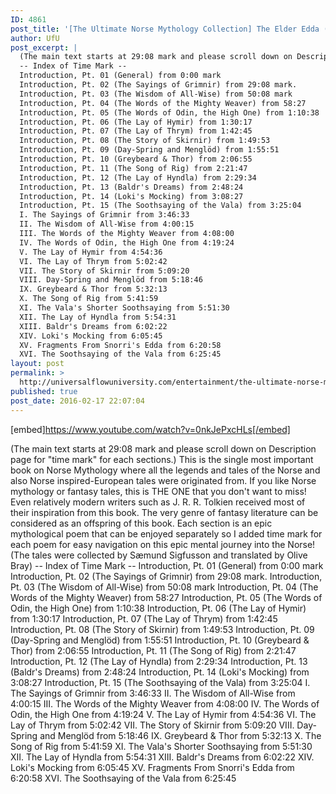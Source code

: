 ```yaml
---
ID: 4861
post_title: '[The Ultimate Norse Mythology Collection] The Elder Edda (Audiobook)'
author: UfU
post_excerpt: |
  (The main text starts at 29:08 mark and please scroll down on Description page for "time mark" for each sections.) This is the single most important book on Norse Mythology where all the legends and tales of the Norse and also Norse inspired-European tales were originated from. If you like Norse mythology or fantasy tales, this is THE ONE that you don't want to miss! Even relatively modern writers such as J. R. R. Tolkien received most of their inspiration from this book. The very genre of fantasy literature can be considered as an offspring of this book. Each section is an epic mythological poem that can be enjoyed separately so I added time mark for each poem for easy navigation on this epic mental journey into the Norse! (The tales were collected by Sæmund Sigfusson and translated by Olive Bray)
  -- Index of Time Mark --
  Introduction, Pt. 01 (General) from 0:00 mark
  Introduction, Pt. 02 (The Sayings of Grimnir) from 29:08 mark.
  Introduction, Pt. 03 (The Wisdom of All-Wise) from 50:08 mark
  Introduction, Pt. 04 (The Words of the Mighty Weaver) from 58:27
  Introduction, Pt. 05 (The Words of Odin, the High One) from 1:10:38
  Introduction, Pt. 06 (The Lay of Hymir) from 1:30:17
  Introduction, Pt. 07 (The Lay of Thrym) from 1:42:45
  Introduction, Pt. 08 (The Story of Skirnir) from 1:49:53
  Introduction, Pt. 09 (Day-Spring and Menglöd) from 1:55:51
  Introduction, Pt. 10 (Greybeard & Thor) from 2:06:55
  Introduction, Pt. 11 (The Song of Rig) from 2:21:47
  Introduction, Pt. 12 (The Lay of Hyndla) from 2:29:34
  Introduction, Pt. 13 (Baldr's Dreams) from 2:48:24
  Introduction, Pt. 14 (Loki's Mocking) from 3:08:27
  Introduction, Pt. 15 (The Soothsaying of the Vala) from 3:25:04
  I. The Sayings of Grimnir from 3:46:33
  II. The Wisdom of All-Wise from 4:00:15
  III. The Words of the Mighty Weaver from 4:08:00
  IV. The Words of Odin, the High One from 4:19:24
  V. The Lay of Hymir from 4:54:36
  VI. The Lay of Thrym from 5:02:42
  VII. The Story of Skirnir from 5:09:20
  VIII. Day-Spring and Menglöd from 5:18:46
  IX. Greybeard & Thor from 5:32:13
  X. The Song of Rig from 5:41:59
  XI. The Vala's Shorter Soothsaying from 5:51:30
  XII. The Lay of Hyndla from 5:54:31
  XIII. Baldr's Dreams from 6:02:22
  XIV. Loki's Mocking from 6:05:45
  XV. Fragments From Snorri's Edda from 6:20:58
  XVI. The Soothsaying of the Vala from 6:25:45
layout: post
permalink: >
  http://universalflowuniversity.com/entertainment/the-ultimate-norse-mythology-collection-the-elder-edda-audiobook/
published: true
post_date: 2016-02-17 22:07:04
---
```

[embed]https://www.youtube.com/watch?v=0nkJePxcHLs[/embed]<br>
<p>(The main text starts at 29:08 mark and please scroll down on Description page for "time mark" for each sections.) This is the single most important book on Norse Mythology where all the legends and tales of the Norse and also Norse inspired-European tales were originated from. If you like Norse mythology or fantasy tales, this is THE ONE that you don't want to miss! Even relatively modern writers such as J. R. R. Tolkien received most of their inspiration from this book. The very genre of fantasy literature can be considered as an offspring of this book. Each section is an epic mythological poem that can be enjoyed separately so I added time mark for each poem for easy navigation on this epic mental journey into the Norse! (The tales were collected by Sæmund Sigfusson and translated by Olive Bray)
-- Index of Time Mark --
Introduction, Pt. 01 (General) from 0:00 mark  
Introduction, Pt. 02 (The Sayings of Grimnir) from 29:08 mark.
Introduction, Pt. 03 (The Wisdom of All-Wise) from 50:08 mark
Introduction, Pt. 04 (The Words of the Mighty Weaver) from 58:27
Introduction, Pt. 05 (The Words of Odin, the High One) from 1:10:38
Introduction, Pt. 06 (The Lay of Hymir) from 1:30:17
Introduction, Pt. 07 (The Lay of Thrym) from 1:42:45
Introduction, Pt. 08 (The Story of Skirnir) from 1:49:53
Introduction, Pt. 09 (Day-Spring and Menglöd) from 1:55:51
Introduction, Pt. 10 (Greybeard & Thor) from 2:06:55
Introduction, Pt. 11 (The Song of Rig) from 2:21:47
Introduction, Pt. 12 (The Lay of Hyndla) from 2:29:34
Introduction, Pt. 13 (Baldr's Dreams) from 2:48:24
Introduction, Pt. 14 (Loki's Mocking) from 3:08:27
Introduction, Pt. 15 (The Soothsaying of the Vala) from 3:25:04
I. The Sayings of Grimnir from 3:46:33
II. The Wisdom of All-Wise from 4:00:15
III. The Words of the Mighty Weaver from 4:08:00
IV. The Words of Odin, the High One from 4:19:24
V. The Lay of Hymir from 4:54:36
VI. The Lay of Thrym from 5:02:42
VII. The Story of Skirnir from 5:09:20
VIII. Day-Spring and Menglöd from 5:18:46
IX. Greybeard & Thor from 5:32:13
X. The Song of Rig from 5:41:59
XI. The Vala's Shorter Soothsaying from 5:51:30
XII. The Lay of Hyndla from 5:54:31
XIII. Baldr's Dreams from 6:02:22
XIV. Loki's Mocking from 6:05:45
XV. Fragments From Snorri's Edda from 6:20:58
XVI. The Soothsaying of the Vala from 6:25:45</p>